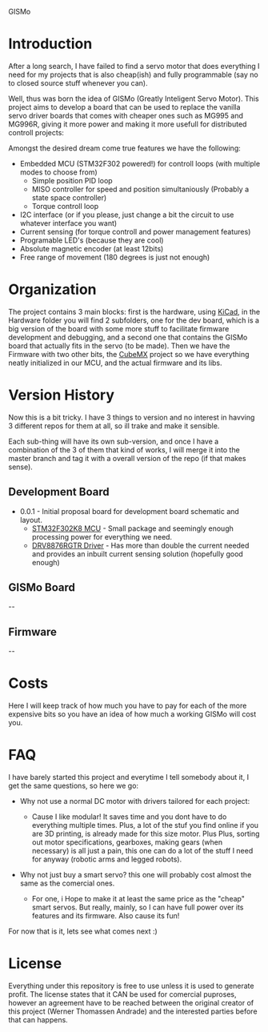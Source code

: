 GISMo

# Introduction
After a long search, I have failed to find a servo motor that does everything I need for my projects that is also cheap(ish) and fully programmable (say no to closed source stuff whenever you can).

Well, thus was born the idea of GISMo (Greatly Inteligent Servo Motor). This project aims to develop a board that can be used to replace the vanilla servo driver boards that comes with cheaper ones such as MG995 and MG996R, giving it more power and making it more usefull for distributed controll projects:

Amongst the desired dream come true features we have the following:
- Embedded MCU (STM32F302 powered!) for controll loops (with multiple modes to choose from)
    - Simple position PID loop
    - MISO controller for speed and position simultaniously (Probably a state space controller)
    - Torque controll loop
- I2C interface (or if you please, just change a bit the circuit to use whatever interface you want)
- Current sensing (for torque controll and power management features)
- Programable LED's (because they are cool)
- Absolute magnetic encoder (at least 12bits)
- Free range of movement (180 degrees is just not enough)

# Organization
The project contains 3 main blocks: first is the hardware, using [KiCad](https://kicad-pcb.org/), in the Hardware folder you will find 2 subfolders, one for the dev board, which is a big version of the board with some more stuff to facilitate firmware development and debugging, and a second one that contains the GISMo board that actually fits in the servo (to be made).
Then we have the Firmware with two other bits, the [CubeMX](https://www.st.com/en/development-tools/stm32cubemx.html) project so we have everything neatly initialized in our MCU, and the actual firmware and its libs.


# Version History
Now this is a bit tricky. I have 3 things to version and no interest in havving 3 different repos for them at all, so ill trake and make it sensible.

Each sub-thing will have its own sub-version, and once I have a combination of the 3 of them that kind of works, I will merge it into the master branch and tag it with a overall version of the repo (if that makes sense).


## Development Board
- 0.0.1 - Initial proposal board for development board schematic and layout.
    - [STM32F302K8 MCU](https://www.st.com/en/microcontrollers-microprocessors/stm32f302k8.html) - Small package and seemingly enough processing power for everything we need.
    - [DRV8876RGTR Driver](https://www.ti.com/store/ti/en/p/product/?p=DRV8876RGTR) - Has more than double the current needed and provides an inbuilt current sensing solution (hopefully good enough)
## GISMo Board
--
## Firmware
--

# Costs
Here I will keep track of how much you have to pay for each of the more expensive bits so you have an idea of how much a working GISMo will cost you.

# FAQ
I have barely started this project and everytime I tell somebody about it, I get the same questions, so here we go:

- Why not use a normal DC motor with drivers tailored for each project:
    - Cause I like modular! It saves time and you dont have to do everything multiple times. Plus, a lot of the stuf you find online if you are 3D printing, is already made for this size motor. Plus Plus, sorting out motor specifications, gearboxes, making gears (when necessary) is all just a pain, this one can do a lot of the stuff I need for anyway (robotic arms and legged robots).

- Why not just buy a smart servo? this one will probably cost almost the same as the comercial ones.
    - For one, i Hope to make it at least the same price as the "cheap" smart servos. But really, mainly, so I can have full power over its features and its firmware. Also cause its fun!

For now that is it, lets see what comes next :)

# License
Everything under this repository is free to use unless it is used to generate profit. The license states that it CAN be used for comercial puproses, however an agreement have to be reached between the original creator of this project (Werner Thomassen Andrade) and the interested parties before that can happens.